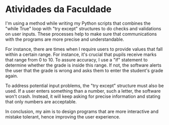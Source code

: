 <h1>Atividades da Faculdade</h1>

I'm using a method while writing my Python scripts that combines the "while True" loop with "try except" structures to do checks and validations on user inputs. These processes help to make sure that communications with the programs are more precise and understandable.

For instance, there are times when I require users to provide values that fall within a certain range. For instance, it's crucial that pupils receive marks that range from 0 to 10. To assure accuracy, I use a "if" statement to determine whether the grade is inside this range. If not, the software alerts the user that the grade is wrong and asks them to enter the student's grade again.


To address potential input problems, the "try except" structure must also be used. If a user enters something than a number, such a letter, the software won't crash. Instead, it will keep asking for precise information and stating that only numbers are acceptable.

In conclusion, my aim is to design programs that are more interactive and mistake tolerant, hence improving the user experience.
